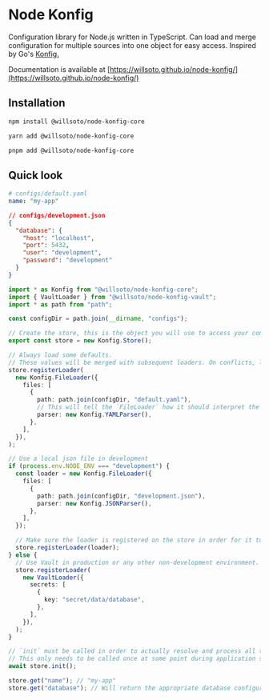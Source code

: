 # Node Konfig

Configuration library for Node.js written in TypeScript. Can load and merge
configuration for multiple sources into one object for easy access. Inspired by Go's
[Konfig.](https://github.com/lalamove/konfig)

Documentation is available at [https://willsoto.github.io/node-konfig/](https://willsoto.github.io/node-konfig/)

## Installation

```bash
npm install @willsoto/node-konfig-core
```

```bash
yarn add @willsoto/node-konfig-core
```

```bash
pnpm add @willsoto/node-konfig-core
```

## Quick look

```yaml
# configs/default.yaml
name: "my-app"
```

```json
// configs/development.json
{
  "database": {
    "host": "localhost",
    "port": 5432,
    "user": "development",
    "password": "development"
  }
}
```

```typescript
import * as Konfig from "@willsoto/node-konfig-core";
import { VaultLoader } from "@willsoto/node-konfig-vault";
import * as path from "path";

const configDir = path.join(__dirname, "configs");

// Create the store, this is the object you will use to access your config
export const store = new Konfig.Store();

// Always load some defaults.
// These values will be merged with subsequent loaders. On conflicts, last one wins.
store.registerLoader(
  new Konfig.FileLoader({
    files: [
      {
        path: path.join(configDir, "default.yaml"),
        // This will tell the `FileLoader` how it should interpret the files it loads
        parser: new Konfig.YAMLParser(),
      },
    ],
  }),
);

// Use a local json file in development
if (process.env.NODE_ENV === "development") {
  const loader = new Konfig.FileLoader({
    files: [
      {
        path: path.join(configDir, "development.json"),
        parser: new Konfig.JSONParser(),
      },
    ],
  });

  // Make sure the loader is registered on the store in order for it to be processed
  store.registerLoader(loader);
} else {
  // Use Vault in production or any other non-development environment.
  store.registerLoader(
    new VaultLoader({
      secrets: [
        {
          key: "secret/data/database",
        },
      ],
    }),
  );
}

// `init` must be called in order to actually resolve and process all the registered loaders
// This only needs to be called once at some point during application startup
await store.init();

store.get("name"); // "my-app"
store.get("database"); // Will return the appropriate database configuration based on `NODE_ENV`
```
